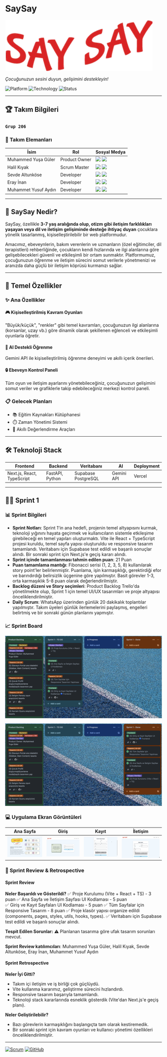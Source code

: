# **SaySay**

![Proje Logosu](./assets/logo.png)

*Çocuğunuzun sesini duyun, gelişimini destekleyin!*

![Platform](https://img.shields.io/badge/Platform-Web-blue.svg)
![Technology](https://img.shields.io/badge/Technology-React-green.svg)
![Status](https://img.shields.io/badge/Status-Sprint2_Ongoing-orange.svg)

---

## **🏆 Takım Bilgileri**

### **`Grup 206`**

### **👥 Takım Elemanları**

| İsim | Rol | Sosyal Medya |
|------|-----|--------------|
| Muhammed Yuşa Güler | Product Owner | <a href="https://github.com/yusaglr" target="_blank"><img src="https://github.githubassets.com/images/modules/logos_page/GitHub-Mark.png" width="20"/></a> <a href="placeholder_linkedin_url" target="_blank"><img src="https://cdn.jsdelivr.net/gh/devicons/devicon/icons/linkedin/linkedin-original.svg" width="20"/></a> |
| Halil Kıyak | Scrum Master | <a href="https://github.com/vamos99" target="_blank"><img src="https://github.githubassets.com/images/modules/logos_page/GitHub-Mark.png" width="20"/></a> <a href="https://tr.linkedin.com/in/halilkiyak" target="_blank"><img src="https://cdn.jsdelivr.net/gh/devicons/devicon/icons/linkedin/linkedin-original.svg" width="20"/></a> |
| Sevde Altunköse | Developer | <a href="https://github.com/SevdeAltunkose" target="_blank"><img src="https://github.githubassets.com/images/modules/logos_page/GitHub-Mark.png" width="20"/></a> <a href="https://tr.linkedin.com/in/sevde-altunk%C3%B6se-608450312" target="_blank"><img src="https://cdn.jsdelivr.net/gh/devicons/devicon/icons/linkedin/linkedin-original.svg" width="20"/></a> |
| Eray İnan | Developer | <a href="https://github.com/erayinn" target="_blank"><img src="https://github.githubassets.com/images/modules/logos_page/GitHub-Mark.png" width="20"/></a> <a href="https://www.linkedin.com/in/eray-inan-b022392a9/" target="_blank"><img src="https://cdn.jsdelivr.net/gh/devicons/devicon/icons/linkedin/linkedin-original.svg" width="20"/></a> |
| Muhammet Yusuf Aydın | Developer | <a href="https://github.com/yayd1n" target="_blank"><img src="https://github.githubassets.com/images/modules/logos_page/GitHub-Mark.png" width="20"/></a> <a href="https://www.linkedin.com/in/muhammet-yusuf-ayd%C4%B1n/" target="_blank"><img src="https://cdn.jsdelivr.net/gh/devicons/devicon/icons/linkedin/linkedin-original.svg" width="20"/></a> |

---

## **📱 SaySay Nedir?**

SaySay, özellikle **3-7 yaş aralığında olup, otizm gibi iletişim farklılıkları yaşayan veya dil ve iletişim gelişiminde desteğe ihtiyaç duyan** çocuklara yönelik tasarlanmış, kişiselleştirilebilir bir web platformudur.

Amacımız, ebeveynlerin, bakım verenlerin ve uzmanların (özel eğitimciler, dil terapistleri) rehberliğinde, çocukların kendi hızlarında ve ilgi alanlarına göre gelişebilecekleri güvenli ve etkileşimli bir ortam sunmaktır. Platformumuz, çocuğunuzun öğrenme ve iletişim sürecini somut verilerle yönetmenizi ve aranızda daha güçlü bir iletişim köprüsü kurmanızı sağlar.

---

## **🚀 Temel Özellikler**

### ✨ **Ana Özellikler**

#### 🎮 **Kişiselleştirilmiş Kavram Oyunları**
"Büyük/küçük", "renkler" gibi temel kavramları, çocuğunuzun ilgi alanlarına (korsanlar, uzay vb.) göre dinamik olarak şekillenen eğlenceli ve etkileşimli oyunlarla öğretir.

#### 🤖 **AI Destekli Öğrenme**
Gemini API ile kişiselleştirilmiş öğrenme deneyimi ve akıllı içerik önerileri.

#### 🔒 **Ebeveyn Kontrol Paneli**
Tüm oyun ve iletişim ayarlarını yönetebileceğiniz, çocuğunuzun gelişimini somut veriler ve grafiklerle takip edebileceğiniz merkezi kontrol paneli.

### 📋 **Gelecek Planları**
- 📚 Eğitim Kaynakları Kütüphanesi
- ⏱️ Zaman Yönetimi Sistemi
- 🎯 Akıllı Değerlendirme Araçları

---

## **🛠️ Teknoloji Stack**

| Frontend | Backend | Veritabanı | AI | Deployment |
|----------|---------|------------|----|------------|
| Next.js, React, TypeScript | FastAPI, Python | Supabase PostgreSQL | Gemini API | Vercel |

---

## 🏃‍♂️ Sprint 1

### **📊 Sprint Bilgileri**
- **Sprint Notları**: Sprint 1'in ana hedefi, projenin temel altyapısını kurmak, teknoloji yığınını hayata geçirmek ve kullanıcıların sistemle etkileşime girebileceği en temel yapıları oluşturmaktı. Vite ile React + TypeScript projesi kuruldu, temel sayfa yapısı oluşturuldu ve responsive tasarım tamamlandı. Veritabanı için Supabase test edildi ve başarılı sonuçlar alındı. Bir sonraki sprint için Next.js'e geçiş kararı alındı.
- **Sprint içinde tamamlanması tahmin edilen puan**: 21 Puan
- **Puan tamamlama mantığı**: Fibonacci serisi (1, 2, 3, 5, 8) kullanılarak story point'ler belirlenmiştir. Puanlama, işin karmaşıklığı, gerektirdiği efor ve barındırdığı belirsizlik üçgenine göre yapılmıştır. Basit görevler 1-3, orta karmaşıklık 5-8 puan olarak değerlendirilmiştir.
- **Backlog düzeni ve Story seçimleri**: Product Backlog Trello'da yönetilmekte olup, Sprint 1 için temel UI/UX tasarımları ve proje altyapısı önceliklendirilmiştir.
- **Daily Scrum**: WhatsApp üzerinden günlük 20 dakikalık toplantılar yapılmıştır. Takım üyeleri günlük ilerlemelerini paylaşmış, engelleri belirtmiş ve bir sonraki günün planlarını yapmıştır.

### **📈 Sprint Board**

![Sprint 1 - To Do](./assets/Sprint1-ToDo.png)

![Sprint 1 - Done](./assets/Sprint1-Done.png)

### **💻 Uygulama Ekran Görüntüleri**

| Ana Sayfa | Giriş | Kayıt | İletişim |
|-----------|-------|-------|----------|
| ![Ana Sayfa](./assets/app-hompage.png) | ![Giriş](./assets/app-login.png) | ![Kayıt](./assets/app-register.png) | ![İletişim](./assets/app-contact.png) |

### **📝 Sprint Review & Retrospective**

#### **Sprint Review**
**Neler Başarıldı ve Gösterildi?**
✅ Proje Kurulumu (Vite + React + TS) - 3 puan
✅ Ana Sayfa ve İletişim Sayfası UI Kodlaması - 5 puan  
✅ Giriş ve Kayıt Sayfaları UI Kodlaması - 5 puan
✅ Tüm Sayfalar için Responsive Tasarım - 8 puan
✅ Proje klasör yapısı organize edildi (components, pages, styles, utils, hooks, types).
✅ Veritabanı için Supabase test edildi ve başarılı sonuçlar alındı.

**Tespit Edilen Sorunlar:**
⚠️ Planlanan tasarıma göre ufak tasarım sorunları mevcut.

**Sprint Review katılımcıları**: Muhammed Yuşa Güler, Halil Kıyak, Sevde Altunköse, Eray İnan, Muhammet Yusuf Aydın

#### **Sprint Retrospective**
**Neler İyi Gitti?**
- Takım içi iletişim ve iş birliği çok güçlüydü.
- Vite kullanma kararımız, geliştirme sürecini hızlandırdı.
- Responsive tasarım başarıyla tamamlandı.
- Teknoloji stack kararlarında esneklik gösterdik (Vite'dan Next.js'e geçiş planı).

**Neler Geliştirilebilir?**
- Bazı görevlerin karmaşıklığını başlangıçta tam olarak kestiremedik.
- Bir sonraki sprint için kavram oyunları ve kullanıcı yönetimi özellikleri önceliklendirilmiştir.

---

[![Scrum](https://img.shields.io/badge/Methodology-Scrum-orange?style=for-the-badge&logo=scrum)](https://scrum.org/)
[![GitHub](https://img.shields.io/badge/GitHub-Repository-black?style=for-the-badge&logo=github)](https://github.com/vamos99/SaySay)
